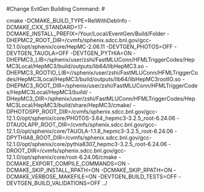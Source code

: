 
#Change EvtGen Building Command: #

cmake -DCMAKE_BUILD_TYPE=RelWithDebInfo -DCMAKE_CXX_STANDARD=17 -DCMAKE_INSTALL_PREFIX=/Your/Local/EventGen/Build/Folder -DHEPMC2_ROOT_DIR=/cvmfs/sphenix.sdcc.bnl.gov/gcc-12.1.0/opt/sphenix/core/HepMC-2.06.11 -DEVTGEN_PHOTOS=OFF -DEVTGEN_TAUOLA=OFF -DEVTGEN_PYTHIA=ON -DHEPMC3_LIB=/sphenix/user/zshi/FastMLUConn/HFMLTriggerCodes/HepMC3Local/HepMC3/build/outputs/lib64/libHepMC3.so -DHEPMC3_ROOTIO_LIB=//sphenix/user/zshi/FastMLUConn/HFMLTriggerCodes/HepMC3Local/HepMC3/build/outputs/lib64/libHepMC3rootIO.so -DHEPMC3_ROOT_DIR=/sphenix/user/zshi/FastMLUConn/HFMLTriggerCodes/HepMC3Local/HepMC3/build/ -DHepMC3_DIR=/sphenix/user/zshi/FastMLUConn/HFMLTriggerCodes/HepMC3Local/HepMC3/build/share/HepMC3/cmake/ -DPHOTOSPP_ROOT_DIR=/cvmfs/sphenix.sdcc.bnl.gov/gcc-12.1.0/opt/sphenix/core/PHOTOS-3.64_hepmc3-3.2.5_root-6.24.06 -DTAUOLAPP_ROOT_DIR=/cvmfs/sphenix.sdcc.bnl.gov/gcc-12.1.0/opt/sphenix/core/TAUOLA-1.1.8_hepmc3-3.2.5_root-6.24.06 -DPYTHIA8_ROOT_DIR=/cvmfs/sphenix.sdcc.bnl.gov/gcc-12.1.0/opt/sphenix/core/pythia8307_hepmc3-3.2.5_root-6.24.06 -DROOT_DIR=/cvmfs/sphenix.sdcc.bnl.gov/gcc-12.1.0/opt/sphenix/core/root-6.24.06/cmake -DCMAKE_EXPORT_COMPILE_COMMANDS=ON -DCMAKE_SKIP_INSTALL_RPATH=ON -DCMAKE_SKIP_RPATH=ON -DCMAKE_VERBOSE_MAKEFILE=ON -DEVTGEN_BUILD_TESTS=OFF -DEVTGEN_BUILD_VALIDATIONS=OFF ../
